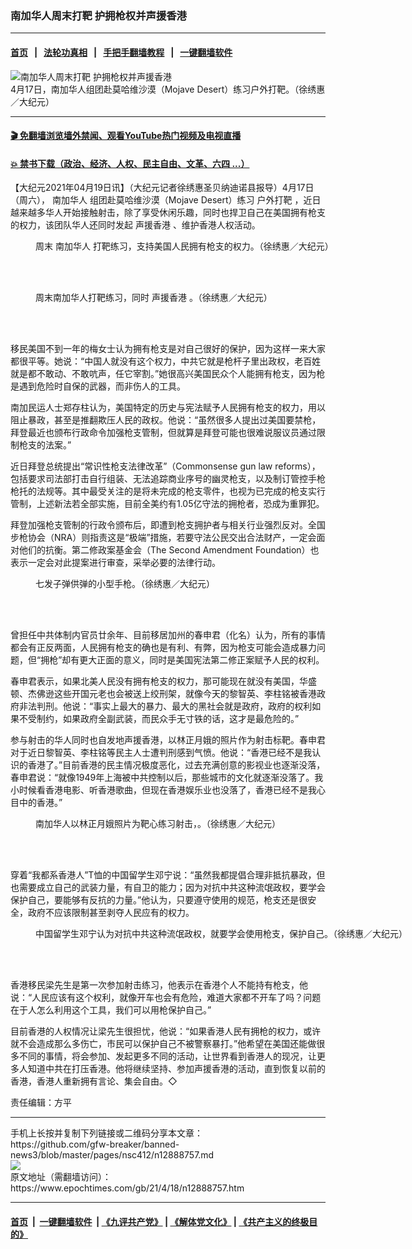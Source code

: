 ### 南加华人周末打靶 护拥枪权并声援香港
------------------------

#### [首页](https://github.com/gfw-breaker/banned-news3/blob/master/README.md) &nbsp;&nbsp;|&nbsp;&nbsp; [法轮功真相](https://github.com/begood0513/basic/blob/master/README.md)  &nbsp;&nbsp;|&nbsp;&nbsp; [手把手翻墙教程](https://github.com/gfw-breaker/guides/wiki)  &nbsp;&nbsp;|&nbsp;&nbsp; [一键翻墙软件](https://github.com/gfw-breaker/nogfw/blob/master/README.md)  



<div><img alt="南加华人周末打靶 护拥枪权并声援香港" class="attachment-djy_600_400 size-djy_600_400 wp-post-image" src="https://i.epochtimes.com/assets/uploads/2021/04/id12888791-PXL_20210417_203705014-600x400.jpg"/>
<div class="caption">
 4月17日，南加华人组团赴莫哈维沙漠（Mojave Desert）练习户外打靶。（徐绣惠／大纪元）
</div></div><hr/>

#### [ 🎬  免翻墙浏览墙外禁闻、观看YouTube热门视频及电视直播](https://github.com/gfw-breaker/HelloWorld)

#### [ 💥  禁书下载（政治、经济、人权、民主自由、文革、六四 ...）](https://github.com/gfw-breaker/books/blob/master/README.md)

<div><p>
 【大纪元2021年04月19日讯】（大纪元记者徐绣惠圣贝纳迪诺县报导）4月17日（周六），
 <ok href="https://www.epochtimes.com/gb/tag/%E5%8D%97%E5%8A%A0%E5%8D%8E%E4%BA%BA.html">
  南加华人
 </ok>
 组团赴莫哈维沙漠（Mojave Desert）练习
 <ok href="https://www.epochtimes.com/gb/tag/%E6%88%B7%E5%A4%96%E6%89%93%E9%9D%B6.html">
  户外打靶
 </ok>
 ，近日越来越多华人开始接触射击，除了享受休闲乐趣，同时也捍卫自己在美国拥有枪支的权力，该团队华人还同时发起
 <ok href="https://www.epochtimes.com/gb/tag/%E5%A3%B0%E6%8F%B4%E9%A6%99%E6%B8%AF.html">
  声援香港
 </ok>
 、维护香港人权活动。
</p>
<figure aria-describedby="caption-attachment-12888796" class="wp-caption aligncenter" id="attachment_12888796" style="width: 600px">
 <ok href="https://i.epochtimes.com/assets/uploads/2021/04/id12888796-PXL_20210417_205234994.jpg" target="_blank">
  <img alt="" class="size-large wp-image-12888796" src="https://i.epochtimes.com/assets/uploads/2021/04/id12888796-PXL_20210417_205234994-600x379.jpg"/>
 </ok>
 <br/><figcaption class="wp-caption-text" id="caption-attachment-12888796">
  周末
  <ok href="https://www.epochtimes.com/gb/tag/%E5%8D%97%E5%8A%A0%E5%8D%8E%E4%BA%BA.html">
   南加华人
  </ok>
  打靶练习，支持美国人民拥有枪支的权力。（徐绣惠／大纪元）
 </figcaption><br/>
</figure><br/>
<figure aria-describedby="caption-attachment-12888812" class="wp-caption aligncenter" id="attachment_12888812" style="width: 600px">
 <ok href="https://i.epochtimes.com/assets/uploads/2021/04/id12888812-PXL_20210417_195901222.jpg" target="_blank">
  <img alt="" class="size-large wp-image-12888812" src="https://i.epochtimes.com/assets/uploads/2021/04/id12888812-PXL_20210417_195901222-600x374.jpg"/>
 </ok>
 <br/><figcaption class="wp-caption-text" id="caption-attachment-12888812">
  周末南加华人打靶练习，同时
  <ok href="https://www.epochtimes.com/gb/tag/%E5%A3%B0%E6%8F%B4%E9%A6%99%E6%B8%AF.html">
   声援香港
  </ok>
  。（徐绣惠／大纪元）
 </figcaption><br/>
</figure><br/>
<p>
 移民美国不到一年的梅女士认为拥有枪支是对自己很好的保护，因为这样一来大家都很平等。她说：“中国人就没有这个权力，中共它就是枪杆子里出政权，老百姓就是都不敢动、不敢吭声，任它宰割。”她很高兴美国民众个人能拥有枪支，因为枪是遇到危险时自保的武器，而非伤人的工具。
</p>
<p>
 南加民运人士郑存柱认为，美国特定的历史与宪法赋予人民拥有枪支的权力，用以阻止暴政，甚至是推翻欺压人民的政权。他说：“虽然很多人提出过美国要禁枪，拜登最近也颁布行政命令加强枪支管制，但就算是拜登可能也很难说服议员通过限制枪支的法案。”
</p>
<p>
 近日拜登总统提出“常识性枪支法律改革”（Commonsense gun law reforms），包括要求司法部打击自行组装、无法追踪商业序号的幽灵枪支，以及制订管控手枪枪托的法规等。其中最受关注的是将未完成的枪支零件，也视为已完成的枪支实行管制，上述新法若全部实施，目前全美约有1.05亿守法的拥枪者，恐成为重罪犯。
</p>
<p>
 拜登加强枪支管制的行政令颁布后，即遭到枪支拥护者与相关行业强烈反对。全国步枪协会（NRA）则指责这是“极端”措施，若要守法公民交出合法财产，一定会面对他们的抗衡。第二修政案基金会（The Second Amendment Foundation）也表示一定会对此提案进行审查，采举必要的法律行动。
</p>
<figure aria-describedby="caption-attachment-12888821" class="wp-caption aligncenter" id="attachment_12888821" style="width: 600px">
 <ok href="https://i.epochtimes.com/assets/uploads/2021/04/id12888821-PXL_20210417_202342269.jpg" target="_blank">
  <img alt="" class="size-large wp-image-12888821" src="https://i.epochtimes.com/assets/uploads/2021/04/id12888821-PXL_20210417_202342269-600x378.jpg"/>
 </ok>
 <br/><figcaption class="wp-caption-text" id="caption-attachment-12888821">
  七发子弹供弹的小型手枪。（徐绣惠／大纪元）
 </figcaption><br/>
</figure><br/>
<p>
 曾担任中共体制内官员廿余年、目前移居加州的春申君（化名）认为，所有的事情都会有正反两面，人民拥有枪支的确也是有利、有弊，因为枪支可能会造成暴力问题，但“拥枪”却有更大正面的意义，同时是美国宪法第二修正案赋予人民的权利。
</p>
<p>
 春申君表示，如果北美人民没有拥有枪支的权力，那可能现在就没有美国，华盛顿、杰佛逊这些开国元老也会被送上绞刑架，就像今天的黎智英、李柱铭被香港政府非法判刑。他说：“事实上最大的暴力、最大的黑社会就是政府，政府的权利如果不受制约，如果政府全副武装，而民众手无寸铁的话，这才是最危险的。”
</p>
<p>
 参与射击的华人同时也自发地声援香港，以林正月娥的照片作为射击标靶。春申君对于近日黎智英、李柱铭等民主人士遭判刑感到气愤。他说：“香港已经不是我认识的香港了。”目前香港的民主情况极度恶化，过去充满创意的影视业也逐渐没落，春申君说：“就像1949年上海被中共控制以后，那些城市的文化就逐渐没落了。我小时候看香港电影、听香港歌曲，但现在香港娱乐业也没落了，香港已经不是我心目中的香港。”
</p>
<figure aria-describedby="caption-attachment-12888802" class="wp-caption aligncenter" id="attachment_12888802" style="width: 600px">
 <ok href="https://i.epochtimes.com/assets/uploads/2021/04/id12888802-PXL_20210417_203954892.jpg" target="_blank">
  <img alt="" class="size-large wp-image-12888802" src="https://i.epochtimes.com/assets/uploads/2021/04/id12888802-PXL_20210417_203954892-600x375.jpg"/>
 </ok>
 <br/><figcaption class="wp-caption-text" id="caption-attachment-12888802">
  南加华人以林正月娥照片为靶心练习射击，。（徐绣惠／大纪元）
 </figcaption><br/>
</figure><br/>
<p>
 穿着“我都系香港人”T恤的中国留学生邓宁说：“虽然我都提倡合理非抵抗暴政，但也需要成立自己的武装力量，有自卫的能力；因为对抗中共这种流氓政权，要学会保护自己，要能够有反抗的力量。”他认为，只要遵守使用的规范，枪支还是很安全，政府不应该限制甚至剥夺人民应有的权力。
</p>
<figure aria-describedby="caption-attachment-12888808" class="wp-caption aligncenter" id="attachment_12888808" style="width: 600px">
 <ok href="https://i.epochtimes.com/assets/uploads/2021/04/id12888808-PXL_20210417_203647059.jpg" target="_blank">
  <img alt="" class="size-large wp-image-12888808" src="https://i.epochtimes.com/assets/uploads/2021/04/id12888808-PXL_20210417_203647059-600x375.jpg"/>
 </ok>
 <br/><figcaption class="wp-caption-text" id="caption-attachment-12888808">
  中国留学生邓宁认为对抗中共这种流氓政权，就要学会使用枪支，保护自己。（徐绣惠／大纪元）
 </figcaption><br/>
</figure><br/>
<p>
 香港移民梁先生是第一次参加射击练习，他表示在香港个人不能持有枪支，他说：“人民应该有这个权利，就像开车也会有危险，难道大家都不开车了吗？问题在于人怎么利用这个工具，我们可以用枪保护自己。”
</p>
<p>
 目前香港的人权情况让梁先生很担忧，他说：“如果香港人民有拥枪的权力，或许就不会造成那么多伤亡，市民可以保护自己不被警察暴打。”他希望在美国还能做很多不同的事情，将会参加、发起更多不同的活动，让世界看到香港人的现况，让更多人知道中共在打压香港。他将继续坚持、参加声援香港的活动，直到恢复以前的香港，香港人重新拥有言论、集会自由。◇
</p>
<div class="video_fit_container">
</div>
<p>
 责任编辑：方平
</p>
</div>
<hr/>
手机上长按并复制下列链接或二维码分享本文章：<br/>
https://github.com/gfw-breaker/banned-news3/blob/master/pages/nsc412/n12888757.md <br/>
<a href='https://github.com/gfw-breaker/banned-news3/blob/master/pages/nsc412/n12888757.md'><img src='https://github.com/gfw-breaker/banned-news3/blob/master/pages/nsc412/n12888757.md.png'/></a> <br/>
原文地址（需翻墙访问）：https://www.epochtimes.com/gb/21/4/18/n12888757.htm


------------------------
#### [首页](https://github.com/gfw-breaker/banned-news3/blob/master/README.md) &nbsp;|&nbsp; [一键翻墙软件](https://github.com/gfw-breaker/nogfw/blob/master/README.md) &nbsp;| [《九评共产党》](https://github.com/gfw-breaker/9ping.md/blob/master/README.md#九评之一评共产党是什么) | [《解体党文化》](https://github.com/gfw-breaker/jtdwh.md/blob/master/README.md) | [《共产主义的终极目的》](https://github.com/gfw-breaker/gczydzjmd.md/blob/master/README.md)


<img src='http://gfw-breaker.win/banned-news3/pages/nsc412/n12888757.md' width='0px' height='0px'/>